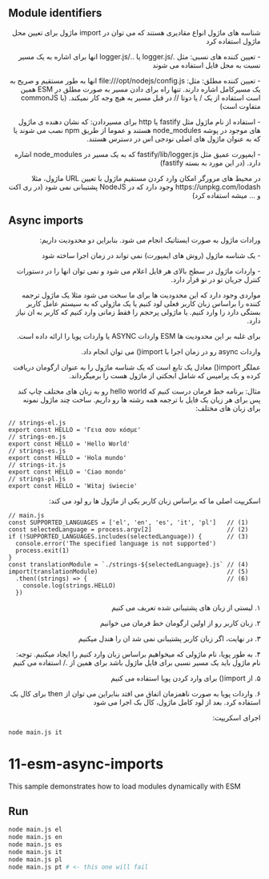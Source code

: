 ## Module identifiers

<p dir="rtl" align="right">
شناسه های ماژول انواع مقادیری هستند که می توان در import ماژول برای تعیین محل ماژول استفاده کرد
</p>

<p dir="rtl" align="right">
- تعیین کننده های نسبی: مثل ./logger.js یا ../logger.js انها برای اشاره به یک مسیر نسبت به محل فایل استفاده می شوند
</p>

<p dir="rtl" align="right">
- تعیین کننده مطلق: مثل: file:///opt/nodejs/config.js  انها به طور مستقیم و صریح به یک مسیرکامل اشاره دارند. تنها راه برای دادن مسیر به صورت مطلق در ESM  همین است استفاده از یک / یا دوتا // در قبل مسیر به هیچ وجه کار نمیکند. (با commonJS متفاوت است)
</p>

<p dir="rtl" align="right">
- استفاده از نام ماژول مثل fastify یا http برای مسیردادن: که نشان دهنده ی ماژول های موجود در پوشه node_modules هستند و عموما از طریق npm نصب می شوند یا که به عنوان ماژول های اصلی نودجی اس در دسترس هستند.
</p>

<p dir="rtl" align="right">
- ایمپورت عمیق مثل fastify/lib/logger.js که به یک مسیر در node_modules اشاره دارد. (در این مورد به بسته fastify)
</p>

<p dir="rtl" align="right">
در محیط های مرورگر امکان وارد کردن مستقیم ماژول با تعیین URL ماژول، مثلا https://unpkg.com/lodash  وجود دارد که در NodeJS پشتیبانی نمی شود (در ری اکت و ... میشه استفاده کرد)
</p>

## Async imports

<p dir="rtl" align="right">
ورادات ماژول به صورت ایستاتیک انجام می شود. بنابراین دو محدودیت داریم:
</p>

<p dir="rtl" align="right">
- یک شناسه ماژول (روش های ایمپورت) نمی تواند در زمان اجرا ساخته شود
</p>

<p dir="rtl" align="right">
- واردات ماژول در سطح بالای هر فایل اعلام می شود و نمی توان انها را در دستورات کنترل جریان تو در تو قرار دارد.
</p>

<p dir="rtl" align="right">
مواردی وجود دارد که این محدودیت ها برای ما سخت می شود مثلا یک ماژول ترجمه کننده را براساس زبان کاربر فعلی لود کنیم یا  یک ماژولی که به سیستم عامل کاربر بستگی دارد را وارد کنیم. یا ماژولی پرحجم را فقط زمانی وارد کنیم که کاربر به ان نیاز دارد.
</p>

<p dir="rtl" align="right">
برای غلبه بر این محدودیت ها ESM واردات ASYNC یا واردات پویا را ارائه داده است.
</p>

<p dir="rtl" align="right">
واردات async رو در زمان اجرا با import() می توان انجام داد. 
</p>

<p dir="rtl" align="right">
عملگر import()  معادل یک تابع است که یک شناسه ماژول را به عنوان ارگومان دریافت کرده و یک پرامیس که شامل ابجکتی از ماژول هست را برمیگرداند.
</p>

<p dir="rtl" align="right">
مثال: برنامه خط فرمان درست کنیم که hello world رو به زبان های مختلف چاپ کند پس برای هر زیان یک فایل با ترجمه همه رشته ها رو داریم. ساخت چند ماژول نمونه برای زبان های مختلف:
</p>

```
// strings-el.js
export const HELLO = 'Γεια σου κόσμε'
// strings-en.js
export const HELLO = 'Hello World'
// strings-es.js
export const HELLO = 'Hola mundo'
// strings-it.js
export const HELLO = 'Ciao mondo'
// strings-pl.js
export const HELLO = 'Witaj świecie'
```

<p dir="rtl" align="right">
اسکریپت اصلی ما که براساس زبان کاربر یکی از ماژول ها رو لود می کند:
</p>

```
// main.js
const SUPPORTED_LANGUAGES = ['el', 'en', 'es', 'it', 'pl']   // (1)
const selectedLanguage = process.argv[2]                     // (2)
if (!SUPPORTED_LANGUAGES.includes(selectedLanguage)) {       // (3)
  console.error('The specified language is not supported')
  process.exit(1)
}
const translationModule = `./strings-${selectedLanguage}.js` // (4)
import(translationModule)                                    // (5)
  .then((strings) => {                                       // (6)
    console.log(strings.HELLO)
  })
  ```
  
  <p dir="rtl" align="right">
  ۱. لیستی از زبان های پشتیبانی شده تعریف می کنیم
  </p>
  
  <p dir="rtl" align="right">
  ۲. زبان کاربر رو از اولین ارگومان خط فرمان می خوانیم
  </p>
  
  <p dir="rtl" align="right">
  ۳. در نهایت، اگر زبان کاربر پشتیبانی نمی شد ان را هندل میکنیم
  </p>
  
  <p dir="rtl" align="right">
  ۴. به طور پویا، نام ماژولی که میخواهیم براساس زبان وارد کنیم را ایجاد میکنیم. توجه: نام ماژول باید یک مسیر نسبی برای فایل ماژول باشد برای همین از ./ استفاده می کنیم
  </p>
  
  <p dir="rtl" align="right">
  ۵. از import() برای وارد کردن پویا استفاده می کنیم
  </p>
  
  <p dir="rtl" align="right">
  ۶. واردات پویا به صورت ناهمزمان اتفاق می افتد بنابراین می توان از then برای کال بک استفاده کرد. بعد از لود کامل ماژول، کال بک اجرا می شود
  </p>
  
  <p dir="rtl" align="right">
  اجرای اسکریپت:
  </p>
  
  ```
  node main.js it
  ```
  
# 11-esm-async-imports

This sample demonstrates how to load modules dynamically with ESM

## Run

```bash
node main.js el
node main.js en
node main.js es
node main.js it
node main.js pl
node main.js pt # <- this one will fail
```
